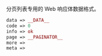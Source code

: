 分页列表专用的 Web 响应体数据格式。

``` php
data => __DATA__
code => 0
info => ok
page => __PAGINATOR__ 
more =>
meta =>
```
